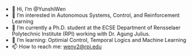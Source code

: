 - 👋 Hi, I’m @YunshiWen
- 👀 I’m interested in Autonomous Systems, Control, and Reinforcement Learning
- 🌱 I’m currently a Ph.D. student at the ECSE Department of Rensselaer Polytechnic Institute (RPI) working with Dr. Agung Julius.
- 💞️ I’m learning: Optimial Control, Temporal Logics and Machine Learning
- 📫 How to reach me: weny2@rpi.edu

<!---
YunshiWen/YunshiWen is a ✨ special ✨ repository because its `README.md` (this file) appears on your GitHub profile.
You can click the Preview link to take a look at your changes.
--->
